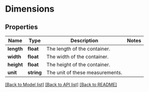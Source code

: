 # Dimensions

## Properties
Name | Type | Description | Notes
------------ | ------------- | ------------- | -------------
**length** | **float** | The length of the container. | 
**width** | **float** | The width of the container. | 
**height** | **float** | The height of the container. | 
**unit** | **string** | The unit of these measurements. | 

[[Back to Model list]](../../README.md#documentation-for-models) [[Back to API list]](../../README.md#documentation-for-api-endpoints) [[Back to README]](../../README.md)

